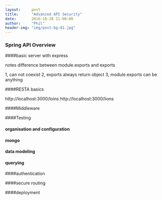 ```yaml
---
layout:     post
title:      "Advanced API Security"
date:       2016-10-28 11:00:00
author:     "Phil"
header-img: "img/post-bg-01.jpg"
---
```


### Spring API Overview


####basic server with express

notes
difference between module.exports and exports

1, can not coexist
2, exports always return object
3, module.exports can be anything

####RESTA basics

http://localhost:3000/loins
http://localhost:3000/lions

####Middleware

####Testing

#### organisation and configuration

#### mongo

#### data modeling

#### querying

####authentication

####secure routing

####deployment
